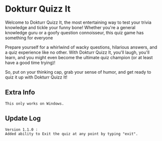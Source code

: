 
# Dokturr Quizz It
Welcome to Dokturr Quizz It, the most entertaining way to test your trivia knowledge and tickle your funny bone! Whether you're a general knowledge guru or a goofy question connoisseur, this quiz game has something for everyone <br>

Prepare yourself for a whirlwind of wacky questions, hilarious answers, and a quiz experience like no other. With Dokturr Quizz It, you'll laugh, you'll learn, and you might even become the ultimate quiz champion (or at least have a good time trying)!<br>

So, put on your thinking cap, grab your sense of humor, and get ready to quiz it up with Dokturr Quizz It!

## Extra Info
    This only works on Windows.

## Update Log
    Version 1.1.0 :
    Added ability to Exit the quiz at any point by typing "exit".